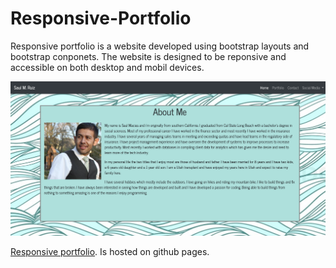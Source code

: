 # Responsive-Portfolio

Responsive portfolio is a website developed using bootstrap layouts and bootstrap conponets. The website is designed to be reponsive and accessible on both desktop and mobil devices. 

![Responsive portfolio landing page](./assets/screen-shot.png)

[Responsive portfolio](https://sm-801.github.io/responsive-portfolio/). Is hosted on github pages. 